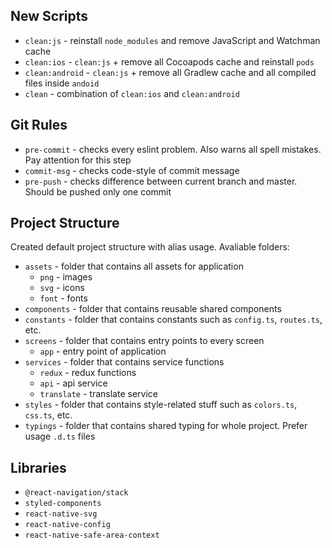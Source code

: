 ## New Scripts

- `clean:js` - reinstall `node_modules` and remove JavaScript and Watchman cache
- `clean:ios` - `clean:js` + remove all Cocoapods cache and reinstall `pods`
- `clean:android` - `clean:js` + remove all Gradlew cache and all compiled files inside `andoid`
- `clean` - combination of `clean:ios` and `clean:android`


## Git Rules

- `pre-commit` - checks every eslint problem. Also warns all spell mistakes. Pay attention for this step
- `commit-msg` - checks code-style of commit message
- `pre-push` - checks difference between current branch and master. Should be pushed only one commit

## Project Structure

Created default project structure with alias usage. Avaliable folders:

- `assets` - folder that contains all assets for application
  - `png` - images
  - `svg` - icons
  - `font` - fonts
- `components` - folder that contains reusable shared components
- `constants` - folder that contains constants such as `config.ts`, `routes.ts`, etc.
- `screens` - folder that contains entry points to every screen
  - `app` - entry point of application
- `services` - folder that contains service functions
  - `redux` - redux functions
  - `api` - api service
  - `translate` - translate service
- `styles` - folder that contains style-related stuff such as `colors.ts`, `css.ts`, etc.
- `typings` - folder that contains shared typing for whole project. Prefer usage `.d.ts` files

## Libraries

- `@react-navigation/stack`
- `styled-components`
- `react-native-svg`
- `react-native-config`
- `react-native-safe-area-context`